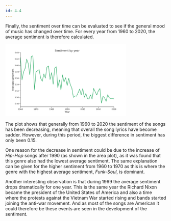 ```yaml
---
id: 4.4
---
```


Finally, the sentiment over time can be evaluated to see if the general mood of music has changed over time.
For every year from 1960 to 2020, the average sentiment is therefore calculated.

<img src="../images/sentiment_by_year.png" width="75%" />

The plot shows that generally from 1960 to 2020 the sentiment of the songs has been decreasing, meaning that overall the song lyrics have become sadder.
However, during this period, the biggest difference in sentiment has only been 0.15.

One reason for the decrease in sentiment could be due to the increase of _Hip-Hop_ songs after 1990 (as shown in the area plot),
as it was found that this genre also had the lowest average sentiment.
The same explanation can be given for the higher sentiment from 1960 to 1970 as this is where the genre with the highest average sentiment, _Funk-Soul_, is dominant.

Another interesting observation is that during 1969 the average sentiment drops dramatically for one year.
This is the same year the Richard Nixon became the president of the United States of America
and also a time where the protests against the Vietnam War started rising and bands started joining the anti-war movement.
And as most of the songs are American it could therefore be these events are seen in the development of the sentiment.
